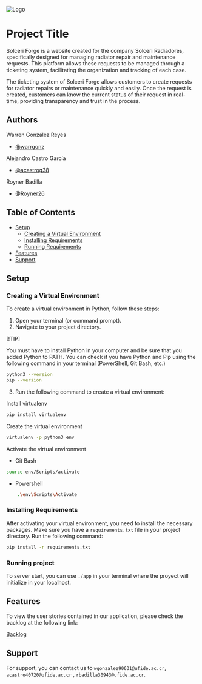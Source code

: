 
![Logo](https://solceri.s3.amazonaws.com/logoSolceri.png)

# Project Title

Solceri Forge is a website created for the company Solceri Radiadores, specifically designed for managing radiator repair and maintenance requests. This platform allows these requests to be managed through a ticketing system, facilitating the organization and tracking of each case.

The ticketing system of Solceri Forge allows customers to create requests for radiator repairs or maintenance quickly and easily. Once the request is created, customers can know the current status of their request in real-time, providing transparency and trust in the process.

## Authors

Warren González Reyes
- [@warrgonz](https://github.com/Warrgonz)

Alejandro Castro García
- [@acastrog38](https://github.com/acastrog38)

Royner Badilla 
- [@Royner26](https://github.com/Royner26)


## Table of Contents
- [Setup](#setup)
  - [Creating a Virtual Environment](#creating-a-virtual-environment)
  - [Installing Requirements](#installing-requirements)
  - [Running Requirements](#running-requirements)
- [Features](#features)
- [Support](#support)

## Setup

### Creating a Virtual Environment

To create a virtual environment in Python, follow these steps:

1. Open your terminal (or command prompt).
2. Navigate to your project directory.

[!TIP]

You must have to install Python in your computer and be sure that you added Python to PATH. You can check if you have Python and Pip using the following command in your terminal (PowerShell, Git Bash, etc.)

```sh
python3 --version
pip --version
```

3. Run the following command to create a virtual environment:

Install virtualenv

```sh
pip install virtualenv
```

Create the virtual environment

```sh
virtualenv -p python3 env
```

Activate the virtual environment

- Git Bash

```sh
source env/Scripts/activate
```

- Powershell

```sh
    .\env\Scripts\Activate
```

### Installing Requirements

After activating your virtual environment, you need to install the necessary packages. Make sure you have a `requirements.txt` file in your project directory. Run the following command:

```sh
pip install -r requirements.txt
```
### Running project

To server start, you can use `./app` in your terminal where the proyect will initialize in your localhost.

## Features

To view the user stories contained in our application, please check the backlog at the following link:

[Backlog](https://github.com/users/Warrgonz/projects/1)

## Support

For support, you can contact us to `wgonzalez90631@ufide.ac.cr`, `acastro40720@ufide.ac.cr` , `rbadilla30943@ufide.ac.cr`.
